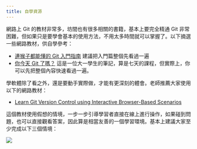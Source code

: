 ```yaml
---
title: 自學資源
---
```


網路上 Git 的教材非常多，坊間也有很多相關的書籍，基本上要完全精通 Git 非常困難，但如果只是要學會基本的使用方法，不用太多時間就可以掌握了。以下摘選一些網路教材，供自學參考：
- [連猴子都能懂的 Git 入門指南](https://backlog.com/git-tutorial/tw/)
建議把入門篇整個先看過一遍
- [你今天 Git 了嗎？](https://www.coderbridge.com/series/6c20c937660745b0b813721813240b99)
這是一位大一學生的筆記，算是七天的課程，但實際上，你可以先把整個內容快速看過一遍。


學軟體除了看之外，還是要動手實際做，才能有更深刻的體會。老師推薦大家使用以下的網路教材：
- [Learn Git Version Control using Interactive Browser-Based Scenarios](https://www.katacoda.com/courses/git)

這個教材使用假想的情境，一步一步引導學習者直接在線上進行操作，如果碰到問題，也可以直接觀看答案，因此算是相當友善的一個學習環境。基本上建議大家至少完成以下三個情境：

![](https://i.imgur.com/eOrjOlq.png)

